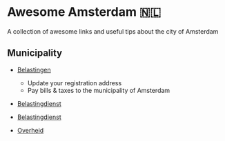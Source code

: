# Awesome Amsterdam 🇳🇱
A collection of awesome links and useful tips about the city of Amsterdam

## Municipality

* [Belastingen](https://belastingbalie.amsterdam.nl)

	* Update your registration address
	* Pay bills & taxes to the municipality of Amsterdam

* [Belastingdienst](https://belastingdienst.nl)

* [Belastingdienst](https://belastingdienst.nl)

* [Overheid](https://mijn.overheid.nl)
